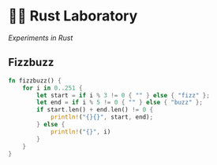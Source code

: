# 👨‍🔬 Rust Laboratory
<em>Experiments in Rust</em>

## Fizzbuzz
```rust
fn fizzbuzz() {
    for i in 0..251 {
        let start = if i % 3 != 0 { "" } else { "fizz" };
        let end = if i % 5 != 0 { "" } else { "buzz" };
        if start.len() + end.len() != 0 {
            println!("{}{}", start, end);
        } else {
            println!("{}", i)
        }
    }
}

```
